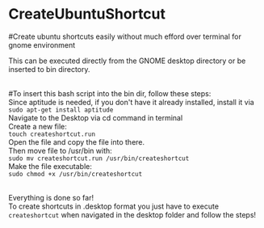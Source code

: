 # CreateUbuntuShortcut
#Create ubuntu shortcuts easily without much efford over terminal for gnome environment

This can be executed directly from the GNOME desktop directory or be inserted to bin directory.<br><br>

#To insert this bash script into the bin dir, follow these steps:<br>
Since aptitude is needed, if you don't have it already installed, install it via<br>
`sudo apt-get install aptitude`<br>
Navigate to the Desktop via cd command in terminal<br>
Create a new file:<br>
`touch createshortcut.run`<br>
Open the file and copy the file into there.<br>
Then move file to /usr/bin with:<br>
`sudo mv createshortcut.run /usr/bin/createshortcut`<br>
Make the file executable:<br>
`sudo chmod +x /usr/bin/createshortcut`<br><br>

Everything is done so far!<br>
To create shortcuts in .desktop format you just have to execute `createshortcut` when navigated in the desktop folder and follow the steps!
